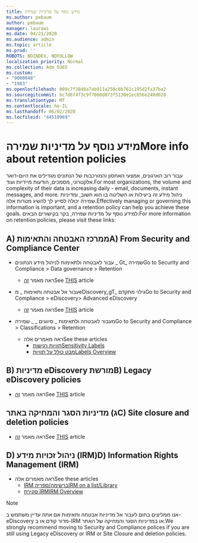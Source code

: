 ```yaml
---
title: מידע נוסף על מדיניות שמירה
ms.author: pebaum
author: pebaum
manager: laurawi
ms.date: 04/21/2020
ms.audience: admin
ms.topic: article
ms.prod: ''
ROBOTS: NOINDEX, NOFOLLOW
localization_priority: Normal
ms.collection: Adm_O365
ms.custom:
- "9000048"
- "1983"
ms.openlocfilehash: 009c7f3848a7ab911a250c6b761c195d2fa37ba2
ms.sourcegitcommit: bc7d6f4f3c9f7060d073f5130e1ec856e248d020
ms.translationtype: MT
ms.contentlocale: he-IL
ms.lasthandoff: 06/02/2020
ms.locfileid: "44510969"
---
```

# <a name="more-info-about-retention-policies"></a><span data-ttu-id="28cf4-102">מידע נוסף על מדיניות שמירה</span><span class="sxs-lookup"><span data-stu-id="28cf4-102">More info about retention policies</span></span>

<span data-ttu-id="28cf4-103">עבור רוב הארגונים, אמצעי האחסון והמורכבות של הנתונים מגדילים את היום-דואר אלקטרוני, מסמכים, הודעות מיידיות ועוד.</span><span class="sxs-lookup"><span data-stu-id="28cf4-103">For most organizations, the volume and complexity of their data is increasing daily - email, documents, instant messages, and more.</span></span> <span data-ttu-id="28cf4-104">ניהול מידע זה ביעילות או השליטה בו הוא חשוב, ומדיניות שמירה יכולה לסייע לך להשיג מטרות אלה.</span><span class="sxs-lookup"><span data-stu-id="28cf4-104">Effectively managing or governing this information is important, and a retention policy can help you achieve these goals.</span></span> <span data-ttu-id="28cf4-105">למידע נוסף על מדיניות שמירה, בקר בקישורים הבאים:</span><span class="sxs-lookup"><span data-stu-id="28cf4-105">For more information on retention policies, please visit these links:</span></span>

## <a name="a-from-security-and-compliance-center"></a><span data-ttu-id="28cf4-106">A) ממרכז האבטחה והתאימות</span><span class="sxs-lookup"><span data-stu-id="28cf4-106">A) From Security and Compliance Center</span></span>

- <span data-ttu-id="28cf4-107">עבור לאבטחה ולתאימות לניהול מידע הנתונים _ Gt_ שמירה</span><span class="sxs-lookup"><span data-stu-id="28cf4-107">Go to Security and Compliance > Data governance > Retention</span></span>
  - <span data-ttu-id="28cf4-108">ראה מאמר [זה](https://docs.microsoft.com/microsoft-365/compliance/retention-policies)</span><span class="sxs-lookup"><span data-stu-id="28cf4-108">See [THIS](https://docs.microsoft.com/microsoft-365/compliance/retention-policies) article</span></span>

- <span data-ttu-id="28cf4-109">עבור אל אבטחה ותאימות _ מeDiscovery_gT_ גילוי מתקדם</span><span class="sxs-lookup"><span data-stu-id="28cf4-109">Go to Security and Compliance > eDiscovery> Advanced eDiscovery</span></span> 
  - <span data-ttu-id="28cf4-110">ראה מאמר [זה](https://docs.microsoft.com/microsoft-365/compliance/ediscovery-cases)</span><span class="sxs-lookup"><span data-stu-id="28cf4-110">See [THIS](https://docs.microsoft.com/microsoft-365/compliance/ediscovery-cases) article</span></span>

- <span data-ttu-id="28cf4-111">מעבור לאבטחה ולתאימות _ סיווגים _ _ שמירה</span><span class="sxs-lookup"><span data-stu-id="28cf4-111">Go to Security and Compliance > Classifications > Retention</span></span>
  - <span data-ttu-id="28cf4-112">ראה מאמרים אלה</span><span class="sxs-lookup"><span data-stu-id="28cf4-112">See these articles</span></span>
    - [<span data-ttu-id="28cf4-113">תוויות רגישות</span><span class="sxs-lookup"><span data-stu-id="28cf4-113">Sensitivity Labels</span></span>](https://docs.microsoft.com/microsoft-365/compliance/sensitivity-labels)
    - [<span data-ttu-id="28cf4-114">מבט כולל על תוויות</span><span class="sxs-lookup"><span data-stu-id="28cf4-114">Labels Overview</span></span>](https://docs.microsoft.com/microsoft-365/compliance/labels)

## <a name="b-legacy-ediscovery-policies"></a><span data-ttu-id="28cf4-115">B) מדיניות eDiscovery מורשת</span><span class="sxs-lookup"><span data-stu-id="28cf4-115">B) Legacy eDiscovery policies</span></span>

- <span data-ttu-id="28cf4-116">ראה מאמר [זה](https://support.office.com/article/Set-up-an-eDiscovery-Center-in-SharePoint-Online-A18F8975-AA7F-43B4-A7D6-001D14744D8E)</span><span class="sxs-lookup"><span data-stu-id="28cf4-116">See [THIS](https://support.office.com/article/Set-up-an-eDiscovery-Center-in-SharePoint-Online-A18F8975-AA7F-43B4-A7D6-001D14744D8E) article</span></span>

## <a name="c-site-closure-and-deletion-policies"></a><span data-ttu-id="28cf4-117">ג) מדיניות הסגר והמחיקה באתר</span><span class="sxs-lookup"><span data-stu-id="28cf4-117">C) Site closure and deletion policies</span></span>

- <span data-ttu-id="28cf4-118">ראה מאמר [זה](https://support.office.com/article/Use-policies-for-site-closure-and-deletion-A8280D82-27FD-48C5-9ADF-8A5431208BA5)</span><span class="sxs-lookup"><span data-stu-id="28cf4-118">See [THIS](https://support.office.com/article/Use-policies-for-site-closure-and-deletion-A8280D82-27FD-48C5-9ADF-8A5431208BA5) article</span></span>  

## <a name="d-information-rights-management-irm"></a><span data-ttu-id="28cf4-119">D) ניהול זכויות מידע (IRM)</span><span class="sxs-lookup"><span data-stu-id="28cf4-119">D) Information Rights Management (IRM)</span></span>

- <span data-ttu-id="28cf4-120">ראה מאמרים אלה</span><span class="sxs-lookup"><span data-stu-id="28cf4-120">See these articles</span></span>
  - [<span data-ttu-id="28cf4-121">IRM ברשימה/ספריה</span><span class="sxs-lookup"><span data-stu-id="28cf4-121">IRM on a list/Library</span></span>](https://support.office.com/article/apply-information-rights-management-to-a-list-or-library-3bdb5c4e-94fc-4741-b02f-4e7cc3c54aa1)
  - [<span data-ttu-id="28cf4-122">סקירת IRM</span><span class="sxs-lookup"><span data-stu-id="28cf4-122">IRM Overview</span></span>](https://support.office.com/article/create-and-apply-information-management-policies-eb501fe9-2ef6-4150-945a-65a6451ee9e9)

> [!Note]
> <span data-ttu-id="28cf4-123">אנו ממליצים בחום לעבור אל מדיניות אבטחה ותאימות אם אתה עדיין משתמש ב-eDiscovery מדור קודם או ב-IRM או במדיניות הסגר והמחיקה של האתר.</span><span class="sxs-lookup"><span data-stu-id="28cf4-123">We strongly recommend moving to Security and Compliance polices if you are still using Legacy eDiscovery or IRM or Site Closure and deletion policies.</span></span>
